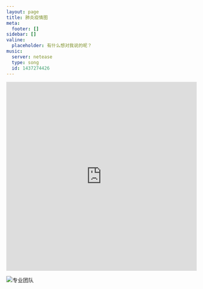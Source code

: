 ```yaml
---
layout: page
title: 肺炎疫情图
meta:
  footer: []
sidebar: []
valine:
  placeholder: 有什么想对我说的呢？
music:
  server: netease
  type: song
  id: 1437274426
---
```


 <iframe src="https://www.lovestu.com/api/project/cnmapyinqing/obj.php" height="500" frameborder="no" border="0" width="100%"> </iframe>

![专业团队](https://pic4.zhimg.com/80/v2-30d452f16da60122a17dd60302a9e2af_720w.jpg)
